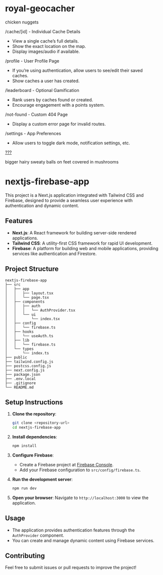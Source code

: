 # royal-geocacher

chicken nuggets

/cache/[id] - Individual Cache Details

-   View a single cache’s full details.
-   Show the exact location on the map.
-   Display images/audio if available.

/profile - User Profile Page

-   If you’re using authentication, allow users to see/edit their saved caches.
-   Show caches a user has created.

/leaderboard - Optional Gamification

-   Rank users by caches found or created.
-   Encourage engagement with a points system.

/not-found - Custom 404 Page

-   Display a custom error page for invalid routes.

/settings - App Preferences

-   Allow users to toggle dark mode, notification settings, etc.

[???](https://prod.liveshare.vsengsaas.visualstudio.com/join?BBD4866F76720B13BB692692269661D6CCD5)

bigger hairy sweaty balls on feet covered in mushrooms

# nextjs-firebase-app

This project is a Next.js application integrated with Tailwind CSS and Firebase, designed to provide a seamless user experience with authentication and dynamic content.

## Features

-   **Next.js**: A React framework for building server-side rendered applications.
-   **Tailwind CSS**: A utility-first CSS framework for rapid UI development.
-   **Firebase**: A platform for building web and mobile applications, providing services like authentication and Firestore.

## Project Structure

```
nextjs-firebase-app
├── src
│   ├── app
│   │   ├── layout.tsx
│   │   └── page.tsx
│   ├── components
│   │   ├── auth
│   │   │   └── AuthProvider.tsx
│   │   └── ui
│   │       └── index.tsx
│   ├── config
│   │   └── firebase.ts
│   ├── hooks
│   │   └── useAuth.ts
│   ├── lib
│   │   └── firebase.ts
│   └── types
│       └── index.ts
├── public
├── tailwind.config.js
├── postcss.config.js
├── next.config.js
├── package.json
├── .env.local
├── .gitignore
└── README.md
```

## Setup Instructions

1. **Clone the repository**:

    ```bash
    git clone <repository-url>
    cd nextjs-firebase-app
    ```

2. **Install dependencies**:

    ```bash
    npm install
    ```

3. **Configure Firebase**:

    - Create a Firebase project at [Firebase Console](https://console.firebase.google.com/).
    - Add your Firebase configuration to `src/config/firebase.ts`.

4. **Run the development server**:

    ```bash
    npm run dev
    ```

5. **Open your browser**:
   Navigate to `http://localhost:3000` to view the application.

## Usage

-   The application provides authentication features through the `AuthProvider` component.
-   You can create and manage dynamic content using Firebase services.

## Contributing

Feel free to submit issues or pull requests to improve the project!
